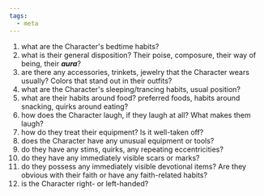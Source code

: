```yaml
---
tags:
  - meta
---
```

1. what are the Character's bedtime habits?
2. what is their general disposition? Their poise, composure, their way of being, their ***aura***?
3. are there any accessories, trinkets, jewelry that the Character wears usually? Colors that stand out in their outfits?
4. what are the Character's sleeping/trancing habits, usual position?
5. what are their habits around food? preferred foods, habits around snacking, quirks around eating?
6. how does the Character laugh, if they laugh at all? What makes them laugh?
7. how do they treat their equipment? Is it well-taken off?
8. does the Character have any unusual equipment or tools?
9. do they have any stims, quirks, any repeating eccentricities?
10. do they have any immediately visible scars or marks?
11. do they possess any immediately visible devotional items? Are they obvious with their faith or have any faith-related habits?
12. is the Character right- or left-handed?